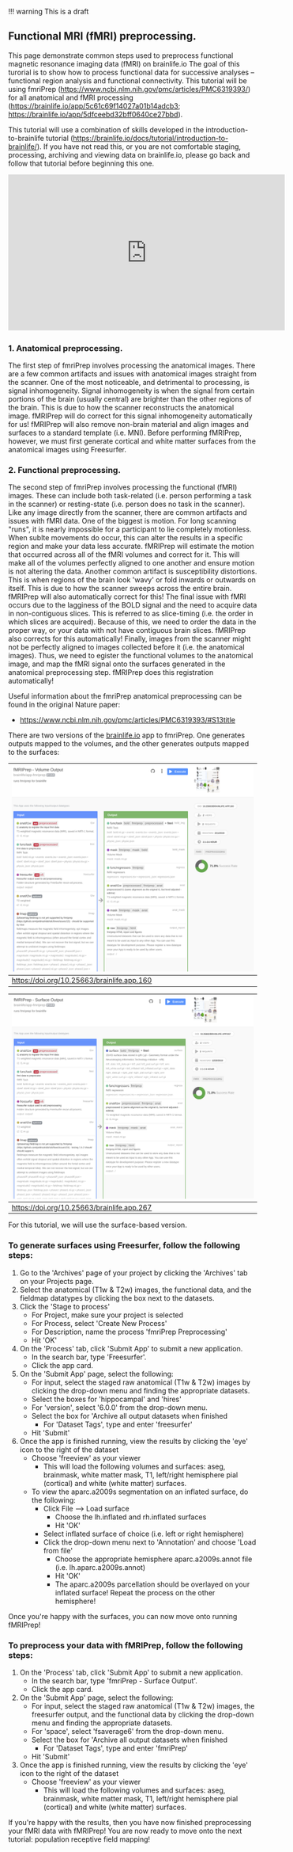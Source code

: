 !!! warning
    This is a draft

## Functional MRI (fMRI) preprocessing.

This page demonstrate common steps used to preprocess functional magnetic resonance imaging data (fMRI) on brainlife.io The goal of this turorial is to show how to process functional data for successive analyses – functional region analysis and functional connectivity. This tutorial will be using fmriPrep (https://www.ncbi.nlm.nih.gov/pmc/articles/PMC6319393/) for all anatomical and fMRI processing (https://brainlife.io/app/5c61c69f14027a01b14adcb3; https://brainlife.io/app/5dfceebd32bff0640ce27bbd).

This tutorial will use a combination of skills developed in the introduction-to-brainlife tutorial (https://brainlife.io/docs/tutorial/introduction-to-brainlife/). If you have not read this, or you are not comfortable staging, processing, archiving and viewing data on brainlife.io, please go back and follow that tutorial before beginning this one.

<iframe width="560" height="315" src="https://www.youtube.com/embed/hC0Ms3KWD8o" frameborder="0" allow="accelerometer; autoplay; encrypted-media; gyroscope; picture-in-picture" allowfullscreen></iframe>

### 1. Anatomical preprocessing.

The first step of fmriPrep involves processing the anatomical images. There are a few common artifacts and issues with anatomical images straight from the scanner. One of the most noticeable, and detrimental to processing, is signal inhomogeneity. Signal inhomogeneity is when the signal from certain portions of the brain (usually central) are brighter than the other regions of the brain. This is due to how the scanner reconstructs the anatomical image. fMRIPrep will do correct for this signal inhomogeneity automatically for us! fMRIPrep will also remove non-brain material and align images and surfaces to a standard template (i.e. MNI). Before performing fMRIPrep, however, we must first generate cortical and white matter surfaces from the anatomical images using Freesurfer.

### 2. Functional preprocessing.

The second step of fmriPrep involves processing the functional (fMRI) images. These can include both task-related (i.e. person performing a task in the scanner) or resting-state (i.e. person does no task in the scanner). Like any image directly from the scanner, there are common artifacts and issues with fMRI data. One of the biggest is motion. For long scanning "runs", it is nearly impossible for a participant to lie completely motionless. When sublte movements do occur, this can alter the results in a specific region and make your data less accurate. fMRIPrep will estimate the motion that occurred across all of the fMRI volumes and correct for it. This will make all of the volumes perfectly aligned to one another and ensure motion is not altering the data. Another common artifact is susceptibility distortions. This is when regions of the brain look 'wavy' or fold inwards or outwards on itself. This is due to how the scanner sweeps across the entire brain. fMRIPrep will also automatically correct for this! The final issue with fMRI occurs due to the lagginess of the BOLD signal and the need to acquire data in non-contiguous slices. This is referred to as slice-timing (i.e. the order in which slices are acquired). Because of this, we need to order the data in the proper way, or your data with not have contiguous brain slices. fMRIPrep also corrects for this automatically! Finally, images from the scanner might not be perfectly aligned to images collected before it (i.e. the anatomical images). Thus, we need to egister the functional volumes to the anatomical image, and map the fMRI signal onto the surfaces generated in the anatomical preprocessing step. fMRIPrep does this registration automatically!

Useful information about the fmriPrep anatomical preprocessing can be found in the original Nature paper: 
  - https://www.ncbi.nlm.nih.gov/pmc/articles/PMC6319393/#S13title
  
There are two versions of the [brainlife.io](https://brainlife.io) app to fmriPrep. One generates outputs mapped to the volumes, and the other generates outputs mapped to the surfaces:

| ![fmriprep-volume](/docs/img/app-fmriprep-volume-header.png) |
|------------------------------------|
| https://doi.org/10.25663/brainlife.app.160 |

| ![fmriprep-surface](/docs/img/app-fmriprep-surface-header.png) |
|------------------------------------|
| https://doi.org/10.25663/brainlife.app.267 |

For this tutorial, we will use the surface-based version.

### To generate surfaces using Freesurfer, follow the following steps:

1. Go to the 'Archives' page of your project by clicking the 'Archives' tab on your Projects page.
1. Select the anatomical (T1w & T2w) images, the functional data, and the fieldmap datatypes by clicking the box next to the datasets.
1. Click the 'Stage to process'
    * For Project, make sure your project is selected
    * For Process, select 'Create New Process'
    * For Description, name the process 'fmriPrep Preprocessing'
    * Hit 'OK'
1. On the 'Process' tab, click 'Submit App' to submit a new application.
    * In the search bar, type 'Freesurfer'.
    * Click the app card.
1. On the 'Submit App' page, select the following:
    * For input, select the staged raw anatomical (T1w & T2w) images by clicking the drop-down menu and finding the appropriate datasets.
    * Select the boxes for 'hippocampal' and 'hires'
    * For 'version', select '6.0.0' from the drop-down menu.
    * Select the box for 'Archive all output datasets when finished
        * For 'Dataset Tags', type and enter 'freesurfer'
    * Hit 'Submit'
1. Once the app is finished running, view the results by clicking the 'eye' icon to the right of the dataset
    * Choose 'freeview' as your viewer
        * This will load the following volumes and surfaces: aseg, brainmask, white matter mask, T1, left/right hemisphere pial (cortical) and white (white matter) surfaces.
    * To view the aparc.a2009s segmentation on an inflated surface, do the following:
        * Click File --> Load surface
            * Choose the lh.inflated and rh.inflated surfaces
            * Hit 'OK'
        * Select inflated surface of choice (i.e. left or right hemisphere)
        * Click the drop-down menu next to 'Annotation' and choose 'Load from file'
            * Choose the appropriate hemisphere aparc.a2009s.annot file (i.e. lh.aparc.a2009s.annot)
            * Hit 'OK'
            * The aparc.a2009s parcellation should be overlayed on your inflated surface! Repeat the process on the other hemisphere!
            
Once you're happy with the surfaces, you can now move onto running fMRIPrep!

### To preprocess your data with fMRIPrep, follow the following steps:

1. On the 'Process' tab, click 'Submit App' to submit a new application.
    * In the search bar, type 'fmriPrep - Surface Output'.
    * Click the app card.
1. On the 'Submit App' page, select the following:
    * For input, select the staged raw anatomical (T1w & T2w) images, the freesurfer output, and the functional data by clicking the drop-down menu and finding the appropriate datasets.
    * For 'space', select 'fsaverage6' from the drop-down menu.
    * Select the box for 'Archive all output datasets when finished
        * For 'Dataset Tags', type and enter 'fmriPrep'
    * Hit 'Submit'
1. Once the app is finished running, view the results by clicking the 'eye' icon to the right of the dataset
    * Choose 'freeview' as your viewer
        * This will load the following volumes and surfaces: aseg, brainmask, white matter mask, T1, left/right hemisphere pial (cortical) and white (white matter) surfaces.

If you're happy with the results, then you have now finished preprocessing your fMRI data with fMRIPrep! You are now ready to move onto the next tutorial: population receptive field mapping!

